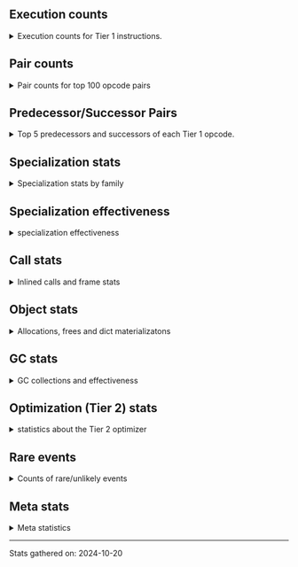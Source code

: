 ## Execution counts

<details>
<summary> Execution counts for Tier 1 instructions. </summary>


The "miss ratio" column shows the percentage of times the instruction
executed that it deoptimized. When this happens, the base unspecialized
instruction is not counted.

<table>
<thead>
<tr>
<th align="left">Name</th>
<th align="right">Base Count</th>
<th align="right">Head Count</th>
<th align="right">Change</th>
</tr>
</thead>
<tbody>
<tr>
<td align="left">FOR_ITER_GEN</td>
<td align="right">11,460,720</td>
<td align="right">21,920</td>
<td align="right">-99.8%</td>
</tr>
<tr>
<td align="left">JUMP_BACKWARD</td>
<td align="right">29,037,359</td>
<td align="right">101,926</td>
<td align="right">-99.6%</td>
</tr>
<tr>
<td align="left">STORE_FAST_LOAD_FAST</td>
<td align="right">11,639,900</td>
<td align="right">68,220</td>
<td align="right">-99.4%</td>
</tr>
<tr>
<td align="left">CALL_TUPLE_1</td>
<td align="right">1,051,100</td>
<td align="right">11,700</td>
<td align="right">-98.9%</td>
</tr>
<tr>
<td align="left">FOR_ITER</td>
<td align="right">2,320,780</td>
<td align="right">59,080</td>
<td align="right">-97.5%</td>
</tr>
<tr>
<td align="left">FOR_ITER_LIST</td>
<td align="right">12,287,687</td>
<td align="right">325,801</td>
<td align="right">-97.3%</td>
</tr>
<tr>
<td align="left">UNPACK_SEQUENCE_TUPLE</td>
<td align="right">2,111,340</td>
<td align="right">95,157</td>
<td align="right">-95.5%</td>
</tr>
<tr>
<td align="left">BINARY_SUBSCR</td>
<td align="right">1,111,290</td>
<td align="right">93,167</td>
<td align="right">-91.6%</td>
</tr>
<tr>
<td align="left">DICT_MERGE</td>
<td align="right">1,140,780</td>
<td align="right">127,240</td>
<td align="right">-88.8%</td>
</tr>
<tr>
<td align="left">BINARY_OP_MULTIPLY_FLOAT</td>
<td align="right">171,960</td>
<td align="right">22,020</td>
<td align="right">-87.2%</td>
</tr>
<tr>
<td align="left">BINARY_SUBSCR_STR_INT</td>
<td align="right">171,960</td>
<td align="right">22,020</td>
<td align="right">-87.2%</td>
</tr>
<tr>
<td align="left">TO_BOOL</td>
<td align="right">1,324,557</td>
<td align="right">176,144</td>
<td align="right">-86.7%</td>
</tr>
<tr>
<td align="left">CONTAINS_OP_DICT</td>
<td align="right">1,260,755</td>
<td align="right">168,037</td>
<td align="right">-86.7%</td>
</tr>
<tr>
<td align="left">BUILD_MAP</td>
<td align="right">2,423,316</td>
<td align="right">349,477</td>
<td align="right">-85.6%</td>
</tr>
<tr>
<td align="left">CALL_METHOD_DESCRIPTOR_FAST</td>
<td align="right">1,390,841</td>
<td align="right">213,394</td>
<td align="right">-84.7%</td>
</tr>
<tr>
<td align="left">STORE_SUBSCR_DICT</td>
<td align="right">1,410,965</td>
<td align="right">337,687</td>
<td align="right">-76.1%</td>
</tr>
<tr>
<td align="left">GET_ITER</td>
<td align="right">1,621,882</td>
<td align="right">421,430</td>
<td align="right">-74.0%</td>
</tr>
<tr>
<td align="left">FOR_ITER_RANGE</td>
<td align="right">196,160</td>
<td align="right">54,925</td>
<td align="right">-72.0%</td>
</tr>
<tr>
<td align="left">COMPARE_OP_INT</td>
<td align="right">3,288,011</td>
<td align="right">952,661</td>
<td align="right">-71.0%</td>
</tr>
<tr>
<td align="left">CALL_BUILTIN_O</td>
<td align="right">215,640</td>
<td align="right">65,460</td>
<td align="right">-69.6%</td>
</tr>
<tr>
<td align="left">CALL_METHOD_DESCRIPTOR_O</td>
<td align="right">1,501,325</td>
<td align="right">455,986</td>
<td align="right">-69.6%</td>
</tr>
<tr>
<td align="left">POP_JUMP_IF_NOT_NONE</td>
<td align="right">3,387,531</td>
<td align="right">1,105,093</td>
<td align="right">-67.4%</td>
</tr>
<tr>
<td align="left">LOAD_FAST_LOAD_FAST</td>
<td align="right">11,814,096</td>
<td align="right">3,892,942</td>
<td align="right">-67.0%</td>
</tr>
<tr>
<td align="left">BINARY_SUBSCR_LIST_INT</td>
<td align="right">89,540</td>
<td align="right">32,437</td>
<td align="right">-63.8%</td>
</tr>
<tr>
<td align="left">LIST_APPEND</td>
<td align="right">290,676</td>
<td align="right">113,205</td>
<td align="right">-61.1%</td>
</tr>
<tr>
<td align="left">POP_JUMP_IF_NONE</td>
<td align="right">1,843,424</td>
<td align="right">726,228</td>
<td align="right">-60.6%</td>
</tr>
<tr>
<td align="left">BINARY_OP_ADD_FLOAT</td>
<td align="right">103,911</td>
<td align="right">41,036</td>
<td align="right">-60.5%</td>
</tr>
<tr>
<td align="left">NOP</td>
<td align="right">11,386,898</td>
<td align="right">4,697,812</td>
<td align="right">-58.7%</td>
</tr>
<tr>
<td align="left">LOAD_ATTR_INSTANCE_VALUE</td>
<td align="right">27,059,953</td>
<td align="right">11,767,203</td>
<td align="right">-56.5%</td>
</tr>
<tr>
<td align="left">BUILD_TUPLE</td>
<td align="right">5,692,725</td>
<td align="right">2,518,153</td>
<td align="right">-55.8%</td>
</tr>
<tr>
<td align="left">STORE_FAST_STORE_FAST</td>
<td align="right">7,398,540</td>
<td align="right">3,318,436</td>
<td align="right">-55.1%</td>
</tr>
<tr>
<td align="left">POP_TOP</td>
<td align="right">26,679,132</td>
<td align="right">12,231,389</td>
<td align="right">-54.2%</td>
</tr>
<tr>
<td align="left">PUSH_NULL</td>
<td align="right">10,845,538</td>
<td align="right">5,125,226</td>
<td align="right">-52.7%</td>
</tr>
<tr>
<td align="left">CALL_NON_PY_GENERAL</td>
<td align="right">9,029,735</td>
<td align="right">4,415,563</td>
<td align="right">-51.1%</td>
</tr>
<tr>
<td align="left">LOAD_ATTR_MODULE</td>
<td align="right">2,754,819</td>
<td align="right">1,385,995</td>
<td align="right">-49.7%</td>
</tr>
<tr>
<td align="left">POP_JUMP_IF_TRUE</td>
<td align="right">2,520,370</td>
<td align="right">1,274,174</td>
<td align="right">-49.4%</td>
</tr>
<tr>
<td align="left">FOR_ITER_TUPLE</td>
<td align="right">53,740</td>
<td align="right">27,340</td>
<td align="right">-49.1%</td>
</tr>
<tr>
<td align="left">POP_JUMP_IF_FALSE</td>
<td align="right">10,915,822</td>
<td align="right">5,586,667</td>
<td align="right">-48.8%</td>
</tr>
<tr>
<td align="left">SWAP</td>
<td align="right">7,066,498</td>
<td align="right">3,639,162</td>
<td align="right">-48.5%</td>
</tr>
<tr>
<td align="left">BINARY_OP_ADD_INT</td>
<td align="right">2,106,720</td>
<td align="right">1,086,452</td>
<td align="right">-48.4%</td>
</tr>
<tr>
<td align="left">UNPACK_SEQUENCE_TWO_TUPLE</td>
<td align="right">2,246,000</td>
<td align="right">1,185,676</td>
<td align="right">-47.2%</td>
</tr>
<tr>
<td align="left">LOAD_ATTR_METHOD_NO_DICT</td>
<td align="right">7,257,894</td>
<td align="right">3,854,201</td>
<td align="right">-46.9%</td>
</tr>
<tr>
<td align="left">COMPARE_OP_STR</td>
<td align="right">2,275,511</td>
<td align="right">1,209,262</td>
<td align="right">-46.9%</td>
</tr>
<tr>
<td align="left">TO_BOOL_STR</td>
<td align="right">9,180</td>
<td align="right">4,960</td>
<td align="right">-46.0%</td>
</tr>
<tr>
<td align="left">RESUME_CHECK</td>
<td align="right">37,901,478</td>
<td align="right">21,850,166</td>
<td align="right">-42.4%</td>
</tr>
<tr>
<td align="left">UNARY_INVERT</td>
<td align="right">348,475</td>
<td align="right">201,513</td>
<td align="right">-42.2%</td>
</tr>
<tr>
<td align="left">LOAD_FAST</td>
<td align="right">82,650,535</td>
<td align="right">48,019,968</td>
<td align="right">-41.9%</td>
</tr>
<tr>
<td align="left">LOAD_ATTR_METHOD_WITH_VALUES</td>
<td align="right">4,330,947</td>
<td align="right">2,567,110</td>
<td align="right">-40.7%</td>
</tr>
<tr>
<td align="left">CALL_PY_GENERAL</td>
<td align="right">3,409,311</td>
<td align="right">2,052,828</td>
<td align="right">-39.8%</td>
</tr>
<tr>
<td align="left">LOAD_SPECIAL</td>
<td align="right">5,255,126</td>
<td align="right">3,165,252</td>
<td align="right">-39.8%</td>
</tr>
<tr>
<td align="left">CALL_PY_EXACT_ARGS</td>
<td align="right">7,548,299</td>
<td align="right">4,568,148</td>
<td align="right">-39.5%</td>
</tr>
<tr>
<td align="left">TO_BOOL_INT</td>
<td align="right">1,006,020</td>
<td align="right">614,191</td>
<td align="right">-38.9%</td>
</tr>
<tr>
<td align="left">CALL_ISINSTANCE</td>
<td align="right">273,955</td>
<td align="right">171,134</td>
<td align="right">-37.5%</td>
</tr>
<tr>
<td align="left">JUMP_FORWARD</td>
<td align="right">526,055</td>
<td align="right">336,972</td>
<td align="right">-35.9%</td>
</tr>
<tr>
<td align="left">BINARY_OP</td>
<td align="right">1,538,572</td>
<td align="right">1,001,171</td>
<td align="right">-34.9%</td>
</tr>
<tr>
<td align="left">LOAD_CONST</td>
<td align="right">18,172,561</td>
<td align="right">12,039,094</td>
<td align="right">-33.8%</td>
</tr>
<tr>
<td align="left">LOAD_SUPER_ATTR_METHOD</td>
<td align="right">399,011</td>
<td align="right">265,091</td>
<td align="right">-33.6%</td>
</tr>
<tr>
<td align="left">LOAD_ATTR</td>
<td align="right">4,294,154</td>
<td align="right">2,861,578</td>
<td align="right">-33.4%</td>
</tr>
<tr>
<td align="left">LOAD_ATTR_PROPERTY</td>
<td align="right">266,958</td>
<td align="right">178,240</td>
<td align="right">-33.2%</td>
</tr>
<tr>
<td align="left">LOAD_GLOBAL_MODULE</td>
<td align="right">10,089,765</td>
<td align="right">6,787,576</td>
<td align="right">-32.7%</td>
</tr>
<tr>
<td align="left">BUILD_LIST</td>
<td align="right">445,352</td>
<td align="right">306,033</td>
<td align="right">-31.3%</td>
</tr>
<tr>
<td align="left">STORE_ATTR_INSTANCE_VALUE</td>
<td align="right">4,023,160</td>
<td align="right">2,792,048</td>
<td align="right">-30.6%</td>
</tr>
<tr>
<td align="left">BINARY_OP_ADD_UNICODE</td>
<td align="right">5,100</td>
<td align="right">3,600</td>
<td align="right">-29.4%</td>
</tr>
<tr>
<td align="left">BINARY_OP_SUBTRACT_FLOAT</td>
<td align="right">82,446</td>
<td align="right">58,568</td>
<td align="right">-29.0%</td>
</tr>
<tr>
<td align="left">LOAD_GLOBAL_BUILTIN</td>
<td align="right">5,592,346</td>
<td align="right">3,988,494</td>
<td align="right">-28.7%</td>
</tr>
<tr>
<td align="left">COPY_FREE_VARS</td>
<td align="right">470,591</td>
<td align="right">336,551</td>
<td align="right">-28.5%</td>
</tr>
<tr>
<td align="left">CALL_LIST_APPEND</td>
<td align="right">88,250</td>
<td align="right">66,192</td>
<td align="right">-25.0%</td>
</tr>
<tr>
<td align="left">UNARY_NOT</td>
<td align="right">95,674</td>
<td align="right">71,821</td>
<td align="right">-24.9%</td>
</tr>
<tr>
<td align="left">JUMP_BACKWARD_NO_INTERRUPT</td>
<td align="right">17,664</td>
<td align="right">13,280</td>
<td align="right">-24.8%</td>
</tr>
<tr>
<td align="left">STORE_FAST</td>
<td align="right">31,755,071</td>
<td align="right">24,063,220</td>
<td align="right">-24.2%</td>
</tr>
<tr>
<td align="left">LOAD_DEREF</td>
<td align="right">565,271</td>
<td align="right">431,231</td>
<td align="right">-23.7%</td>
</tr>
<tr>
<td align="left">LIST_EXTEND</td>
<td align="right">69,260</td>
<td align="right">53,424</td>
<td align="right">-22.9%</td>
</tr>
<tr>
<td align="left">LOAD_ATTR_NONDESCRIPTOR_WITH_VALUES</td>
<td align="right">509,435</td>
<td align="right">394,091</td>
<td align="right">-22.6%</td>
</tr>
<tr>
<td align="left">CALL_METHOD_DESCRIPTOR_FAST_WITH_KEYWORDS</td>
<td align="right">125,400</td>
<td align="right">97,841</td>
<td align="right">-22.0%</td>
</tr>
<tr>
<td align="left">TO_BOOL_LIST</td>
<td align="right">217,393</td>
<td align="right">170,147</td>
<td align="right">-21.7%</td>
</tr>
<tr>
<td align="left">TO_BOOL_NONE</td>
<td align="right">471,706</td>
<td align="right">371,636</td>
<td align="right">-21.2%</td>
</tr>
<tr>
<td align="left">COPY</td>
<td align="right">11,722,779</td>
<td align="right">9,454,756</td>
<td align="right">-19.3%</td>
</tr>
<tr>
<td align="left">CALL_BOUND_METHOD_EXACT_ARGS</td>
<td align="right">88,241</td>
<td align="right">72,582</td>
<td align="right">-17.7%</td>
</tr>
<tr>
<td align="left">IMPORT_FROM</td>
<td align="right">147,317</td>
<td align="right">121,290</td>
<td align="right">-17.7%</td>
</tr>
<tr>
<td align="left">IMPORT_NAME</td>
<td align="right">148,717</td>
<td align="right">122,690</td>
<td align="right">-17.5%</td>
</tr>
<tr>
<td align="left">CALL_KW_PY</td>
<td align="right">110,950</td>
<td align="right">92,952</td>
<td align="right">-16.2%</td>
</tr>
<tr>
<td align="left">COMPARE_OP</td>
<td align="right">179,254</td>
<td align="right">155,572</td>
<td align="right">-13.2%</td>
</tr>
<tr>
<td align="left">LOAD_FAST_AND_CLEAR</td>
<td align="right">188,150</td>
<td align="right">164,630</td>
<td align="right">-12.5%</td>
</tr>
<tr>
<td align="left">RETURN_CONST</td>
<td align="right">5,020,128</td>
<td align="right">4,402,493</td>
<td align="right">-12.3%</td>
</tr>
<tr>
<td align="left">CHECK_EXC_MATCH</td>
<td align="right">38,744</td>
<td align="right">34,360</td>
<td align="right">-11.3%</td>
</tr>
<tr>
<td align="left">CALL_LEN</td>
<td align="right">419,520</td>
<td align="right">372,163</td>
<td align="right">-11.3%</td>
</tr>
<tr>
<td align="left">TO_BOOL_BOOL</td>
<td align="right">3,425,612</td>
<td align="right">3,039,244</td>
<td align="right">-11.3%</td>
</tr>
<tr>
<td align="left">CALL_BUILTIN_FAST</td>
<td align="right">894,809</td>
<td align="right">807,629</td>
<td align="right">-9.7%</td>
</tr>
<tr>
<td align="left">POP_EXCEPT</td>
<td align="right">49,144</td>
<td align="right">44,760</td>
<td align="right">-8.9%</td>
</tr>
<tr>
<td align="left">PUSH_EXC_INFO</td>
<td align="right">49,144</td>
<td align="right">44,760</td>
<td align="right">-8.9%</td>
</tr>
<tr>
<td align="left">CALL_BUILTIN_CLASS</td>
<td align="right">1,343,601</td>
<td align="right">1,235,826</td>
<td align="right">-8.0%</td>
</tr>
<tr>
<td align="left">COMPARE_OP_FLOAT</td>
<td align="right">500</td>
<td align="right">460</td>
<td align="right">-8.0%</td>
</tr>
<tr>
<td align="left">RETURN_VALUE</td>
<td align="right">20,535,718</td>
<td align="right">18,932,234</td>
<td align="right">-7.8%</td>
</tr>
<tr>
<td align="left">BINARY_OP_SUBTRACT_INT</td>
<td align="right">252,724</td>
<td align="right">233,634</td>
<td align="right">-7.6%</td>
</tr>
<tr>
<td align="left">CALL_METHOD_DESCRIPTOR_NOARGS</td>
<td align="right">1,613,962</td>
<td align="right">1,500,223</td>
<td align="right">-7.0%</td>
</tr>
<tr>
<td align="left">CALL_BOUND_METHOD_GENERAL</td>
<td align="right">122,980</td>
<td align="right">115,561</td>
<td align="right">-6.0%</td>
</tr>
<tr>
<td align="left">LOAD_ATTR_METHOD_LAZY_DICT</td>
<td align="right">235,160</td>
<td align="right">221,448</td>
<td align="right">-5.8%</td>
</tr>
<tr>
<td align="left">LOAD_FAST_CHECK</td>
<td align="right">1,155,476</td>
<td align="right">1,131,857</td>
<td align="right">-2.0%</td>
</tr>
<tr>
<td align="left">CONTAINS_OP_SET</td>
<td align="right">2,420</td>
<td align="right">2,380</td>
<td align="right">-1.7%</td>
</tr>
<tr>
<td align="left">CALL_BUILTIN_FAST_WITH_KEYWORDS</td>
<td align="right">2,237,080</td>
<td align="right">2,203,911</td>
<td align="right">-1.5%</td>
</tr>
<tr>
<td align="left">TO_BOOL_ALWAYS_TRUE</td>
<td align="right">232</td>
<td align="right">235</td>
<td align="right">1.3%</td>
</tr>
<tr>
<td align="left">INTERPRETER_EXIT</td>
<td align="right">13,715,144</td>
<td align="right">13,581,431</td>
<td align="right">-1.0%</td>
</tr>
<tr>
<td align="left">RETURN_GENERATOR</td>
<td align="right">32,460</td>
<td align="right">32,340</td>
<td align="right">-0.4%</td>
</tr>
<tr>
<td align="left">LOAD_ATTR_CLASS</td>
<td align="right">141,400</td>
<td align="right">141,897</td>
<td align="right">0.4%</td>
</tr>
<tr>
<td align="left">SET_FUNCTION_ATTRIBUTE</td>
<td align="right">74,860</td>
<td align="right">74,740</td>
<td align="right">-0.2%</td>
</tr>
<tr>
<td align="left">MAKE_FUNCTION</td>
<td align="right">113,400</td>
<td align="right">113,280</td>
<td align="right">-0.1%</td>
</tr>
<tr>
<td align="left">LOAD_ATTR_SLOT</td>
<td align="right">76,500</td>
<td align="right">76,460</td>
<td align="right">-0.1%</td>
</tr>
<tr>
<td align="left">STORE_DEREF</td>
<td align="right">259,480</td>
<td align="right">259,360</td>
<td align="right">-0.0%</td>
</tr>
<tr>
<td align="left">CALL</td>
<td align="right">35,137</td>
<td align="right">35,122</td>
<td align="right">-0.0%</td>
</tr>
<tr>
<td align="left">BINARY_SUBSCR_DICT</td>
<td align="right">211,460</td>
<td align="right">211,380</td>
<td align="right">-0.0%</td>
</tr>
<tr>
<td align="left">BINARY_SUBSCR_TUPLE_INT</td>
<td align="right">110,920</td>
<td align="right">110,880</td>
<td align="right">-0.0%</td>
</tr>
<tr>
<td align="left">LOAD_GLOBAL</td>
<td align="right">25,560</td>
<td align="right">25,556</td>
<td align="right">-0.0%</td>
</tr>
<tr>
<td align="left">CALL_FUNCTION_EX</td>
<td align="right">4,479,630</td>
<td align="right">4,480,129</td>
<td align="right">0.0%</td>
</tr>
<tr>
<td align="left">DELETE_ATTR</td>
<td align="right">155,991</td>
<td align="right">156,000</td>
<td align="right">0.0%</td>
</tr>
<tr>
<td align="left">DELETE_SUBSCR</td>
<td align="right">166,894</td>
<td align="right">166,900</td>
<td align="right">0.0%</td>
</tr>
<tr>
<td align="left">IS_OP</td>
<td align="right">85,432</td>
<td align="right">85,435</td>
<td align="right">0.0%</td>
</tr>
<tr>
<td align="left">YIELD_VALUE</td>
<td align="right">12,481,380</td>
<td align="right">12,481,380</td>
<td align="right">0.0%</td>
</tr>
<tr>
<td align="left">MAKE_CELL</td>
<td align="right">260,060</td>
<td align="right">260,060</td>
<td align="right">0.0%</td>
</tr>
<tr>
<td align="left">CALL_KW_NON_PY</td>
<td align="right">190,120</td>
<td align="right">190,120</td>
<td align="right">0.0%</td>
</tr>
<tr>
<td align="left">STORE_ATTR</td>
<td align="right">160,180</td>
<td align="right">160,180</td>
<td align="right">0.0%</td>
</tr>
<tr>
<td align="left">CALL_ALLOC_AND_ENTER_INIT</td>
<td align="right">138,180</td>
<td align="right">138,180</td>
<td align="right">0.0%</td>
</tr>
<tr>
<td align="left">EXIT_INIT_CHECK</td>
<td align="right">138,140</td>
<td align="right">138,140</td>
<td align="right">0.0%</td>
</tr>
<tr>
<td align="left">FORMAT_SIMPLE</td>
<td align="right">95,080</td>
<td align="right">95,080</td>
<td align="right">0.0%</td>
</tr>
<tr>
<td align="left">BUILD_STRING</td>
<td align="right">73,320</td>
<td align="right">73,320</td>
<td align="right">0.0%</td>
</tr>
<tr>
<td align="left">STORE_ATTR_SLOT</td>
<td align="right">71,300</td>
<td align="right">71,300</td>
<td align="right">0.0%</td>
</tr>
<tr>
<td align="left">LOAD_SUPER_ATTR_ATTR</td>
<td align="right">58,880</td>
<td align="right">58,880</td>
<td align="right">0.0%</td>
</tr>
<tr>
<td align="left">STORE_SUBSCR</td>
<td align="right">53,660</td>
<td align="right">53,660</td>
<td align="right">0.0%</td>
</tr>
<tr>
<td align="left">BINARY_OP_INPLACE_ADD_UNICODE</td>
<td align="right">51,700</td>
<td align="right">51,700</td>
<td align="right">0.0%</td>
</tr>
<tr>
<td align="left">CONVERT_VALUE</td>
<td align="right">42,880</td>
<td align="right">42,880</td>
<td align="right">0.0%</td>
</tr>
<tr>
<td align="left">BINARY_SLICE</td>
<td align="right">32,880</td>
<td align="right">32,880</td>
<td align="right">0.0%</td>
</tr>
<tr>
<td align="left">RERAISE</td>
<td align="right">31,260</td>
<td align="right">31,260</td>
<td align="right">0.0%</td>
</tr>
<tr>
<td align="left">CALL_STR_1</td>
<td align="right">21,780</td>
<td align="right">21,780</td>
<td align="right">0.0%</td>
</tr>
<tr>
<td align="left">END_FOR</td>
<td align="right">20,800</td>
<td align="right">20,800</td>
<td align="right">0.0%</td>
</tr>
<tr>
<td align="left">STORE_NAME</td>
<td align="right">18,640</td>
<td align="right">18,640</td>
<td align="right">0.0%</td>
</tr>
<tr>
<td align="left">RAISE_VARARGS</td>
<td align="right">10,520</td>
<td align="right">10,520</td>
<td align="right">0.0%</td>
</tr>
<tr>
<td align="left">WITH_EXCEPT_START</td>
<td align="right">10,400</td>
<td align="right">10,400</td>
<td align="right">0.0%</td>
</tr>
<tr>
<td align="left">RESUME</td>
<td align="right">8,320</td>
<td align="right">8,320</td>
<td align="right">0.0%</td>
</tr>
<tr>
<td align="left">LOAD_NAME</td>
<td align="right">4,860</td>
<td align="right">4,860</td>
<td align="right">0.0%</td>
</tr>
<tr>
<td align="left">CALL_KW</td>
<td align="right">1,540</td>
<td align="right">1,540</td>
<td align="right">0.0%</td>
</tr>
<tr>
<td align="left">UNPACK_SEQUENCE</td>
<td align="right">1,220</td>
<td align="right">1,220</td>
<td align="right">0.0%</td>
</tr>
<tr>
<td align="left">CALL_TYPE_1</td>
<td align="right">1,040</td>
<td align="right">1,040</td>
<td align="right">0.0%</td>
</tr>
<tr>
<td align="left">LOAD_BUILD_CLASS</td>
<td align="right">980</td>
<td align="right">980</td>
<td align="right">0.0%</td>
</tr>
<tr>
<td align="left">LOAD_LOCALS</td>
<td align="right">900</td>
<td align="right">900</td>
<td align="right">0.0%</td>
</tr>
<tr>
<td align="left">LOAD_SUPER_ATTR</td>
<td align="right">560</td>
<td align="right">560</td>
<td align="right">0.0%</td>
</tr>
<tr>
<td align="left">CALL_INTRINSIC_1</td>
<td align="right">400</td>
<td align="right">400</td>
<td align="right">0.0%</td>
</tr>
<tr>
<td align="left">EXTENDED_ARG</td>
<td align="right">340</td>
<td align="right">340</td>
<td align="right">0.0%</td>
</tr>
<tr>
<td align="left">CONTAINS_OP</td>
<td align="right">320</td>
<td align="right">320</td>
<td align="right">0.0%</td>
</tr>
<tr>
<td align="left">LOAD_ATTR_CLASS_WITH_METACLASS_CHECK</td>
<td align="right">240</td>
<td align="right">240</td>
<td align="right">0.0%</td>
</tr>
<tr>
<td align="left">STORE_GLOBAL</td>
<td align="right">80</td>
<td align="right">80</td>
<td align="right">0.0%</td>
</tr>
<tr>
<td align="left">BINARY_SUBSCR_GETITEM</td>
<td align="right">60</td>
<td align="right">60</td>
<td align="right">0.0%</td>
</tr>
<tr>
<td align="left">BUILD_SET</td>
<td align="right">20</td>
<td align="right">20</td>
<td align="right">0.0%</td>
</tr>
<tr>
<td align="left">MAP_ADD</td>
<td align="right">20</td>
<td align="right">20</td>
<td align="right">0.0%</td>
</tr>
<tr>
<td align="left">ENTER_EXECUTOR</td>
<td align="right"></td>
<td align="right">15,157,334</td>
<td align="right"></td>
</tr>
</tbody>
</table>


</details>

## Pair counts

<details>
<summary> Pair counts for top 100 opcode pairs </summary>


Pairs of specialized operations that deoptimize and are then followed by
the corresponding unspecialized instruction are not counted as pairs.

Not included in comparative output.


</details>

## Predecessor/Successor Pairs

<details>
<summary> Top 5 predecessors and successors of each Tier 1 opcode. </summary>


This does not include the unspecialized instructions that occur after a
specialized instruction deoptimizes.

Not included in comparative output.


</details>

## Specialization stats

<details>
<summary> Specialization stats by family </summary>

### BINARY_OP

<details>
<summary> specialization stats for BINARY_OP family </summary>

<table>
<thead>
<tr>
<th align="left">Kind</th>
<th align="right">Base Count</th>
<th align="right">Base Ratio</th>
<th align="right">Head Count</th>
<th align="right">Head Ratio</th>
<th align="right">Change</th>
</tr>
</thead>
<tbody>
<tr>
<td align="left">
miss
<details>
<summary>ⓘ</summary>

Specialized instructions that deopt.
</details>
</td>
<td align="right">41,989</td>
<td align="right">1.0%</td>
<td align="right">53</td>
<td align="right">0.0%</td>
<td align="right">-99.9%</td>
</tr>
<tr>
<td align="left">
hit
<details>
<summary>ⓘ</summary>

Specialized instructions that complete.
</details>
</td>
<td align="right">2,732,572</td>
<td align="right">63.4%</td>
<td align="right">1,496,957</td>
<td align="right">59.9%</td>
<td align="right">-45.2%</td>
</tr>
<tr>
<td align="left">
deferred
<details>
<summary>ⓘ</summary>

Lists the number of "deferred" (i.e. not specialized) instructions executed.
</details>
</td>
<td align="right">1,530,372</td>
<td align="right">35.5%</td>
<td align="right">995,619</td>
<td align="right">39.9%</td>
<td align="right">-34.9%</td>
</tr>
</tbody>
</table>

<table>
<thead>
<tr>
<th align="left">Success</th>
<th align="right">Base Count</th>
<th align="right">Base Ratio</th>
<th align="right">Head Count</th>
<th align="right">Head Ratio</th>
<th align="right">Change</th>
</tr>
</thead>
<tbody>
<tr>
<td align="left">Success</td>
<td align="right">1,461</td>
<td align="right">16.3%</td>
<td align="right">661</td>
<td align="right">11.9%</td>
<td align="right">-54.8%</td>
</tr>
<tr>
<td align="left">Failure</td>
<td align="right">7,524</td>
<td align="right">83.7%</td>
<td align="right">4,892</td>
<td align="right">88.1%</td>
<td align="right">-35.0%</td>
</tr>
</tbody>
</table>

<table>
<thead>
<tr>
<th align="left">Failure kind</th>
<th align="right">Base Count</th>
<th align="right">Base Ratio</th>
<th align="right">Head Count</th>
<th align="right">Head Ratio</th>
<th align="right">Change</th>
</tr>
</thead>
<tbody>
<tr>
<td align="left">add different types</td>
<td align="right">2,866</td>
<td align="right">38.1%</td>
<td align="right">682</td>
<td align="right">13.9%</td>
<td align="right">-76.2%</td>
</tr>
<tr>
<td align="left">and int</td>
<td align="right">2,434</td>
<td align="right">32.3%</td>
<td align="right">2,176</td>
<td align="right">44.5%</td>
<td align="right">-10.6%</td>
</tr>
<tr>
<td align="left">remainder</td>
<td align="right">796</td>
<td align="right">10.6%</td>
<td align="right">716</td>
<td align="right">14.6%</td>
<td align="right">-10.1%</td>
</tr>
<tr>
<td align="left">or</td>
<td align="right">1,228</td>
<td align="right">16.3%</td>
<td align="right">1,118</td>
<td align="right">22.9%</td>
<td align="right">-9.0%</td>
</tr>
<tr>
<td align="left">add other</td>
<td align="right">200</td>
<td align="right">2.7%</td>
<td align="right">200</td>
<td align="right">4.1%</td>
<td align="right">0.0%</td>
</tr>
</tbody>
</table>


</details>

### BINARY_SLICE

<details>
<summary> specialization stats for BINARY_SLICE family </summary>

<table>
<thead>
<tr>
<th align="left">Kind</th>
<th align="right">Base Count</th>
<th align="right">Base Ratio</th>
<th align="right">Head Count</th>
<th align="right">Head Ratio</th>
<th align="right">Change</th>
</tr>
</thead>
<tbody>
<tr>
<td align="left">
deferred
<details>
<summary>ⓘ</summary>

Lists the number of "deferred" (i.e. not specialized) instructions executed.
</details>
</td>
<td align="right">32,880</td>
<td align="right">100.0%</td>
<td align="right">32,880</td>
<td align="right">100.0%</td>
<td align="right">0.0%</td>
</tr>
</tbody>
</table>


</details>

### BINARY_SUBSCR

<details>
<summary> specialization stats for BINARY_SUBSCR family </summary>

<table>
<thead>
<tr>
<th align="left">Kind</th>
<th align="right">Base Count</th>
<th align="right">Base Ratio</th>
<th align="right">Head Count</th>
<th align="right">Head Ratio</th>
<th align="right">Change</th>
</tr>
</thead>
<tbody>
<tr>
<td align="left">
deferred
<details>
<summary>ⓘ</summary>

Lists the number of "deferred" (i.e. not specialized) instructions executed.
</details>
</td>
<td align="right">1,110,084</td>
<td align="right">65.5%</td>
<td align="right">92,240</td>
<td align="right">19.6%</td>
<td align="right">-91.7%</td>
</tr>
<tr>
<td align="left">
hit
<details>
<summary>ⓘ</summary>

Specialized instructions that complete.
</details>
</td>
<td align="right">583,940</td>
<td align="right">34.4%</td>
<td align="right">376,777</td>
<td align="right">80.2%</td>
<td align="right">-35.5%</td>
</tr>
</tbody>
</table>

<table>
<thead>
<tr>
<th align="left">Success</th>
<th align="right">Base Count</th>
<th align="right">Base Ratio</th>
<th align="right">Head Count</th>
<th align="right">Head Ratio</th>
<th align="right">Change</th>
</tr>
</thead>
<tbody>
<tr>
<td align="left">Failure</td>
<td align="right">906</td>
<td align="right">75.1%</td>
<td align="right">627</td>
<td align="right">67.6%</td>
<td align="right">-30.8%</td>
</tr>
<tr>
<td align="left">Success</td>
<td align="right">300</td>
<td align="right">24.9%</td>
<td align="right">300</td>
<td align="right">32.4%</td>
<td align="right">0.0%</td>
</tr>
</tbody>
</table>

<table>
<thead>
<tr>
<th align="left">Failure kind</th>
<th align="right">Base Count</th>
<th align="right">Base Ratio</th>
<th align="right">Head Count</th>
<th align="right">Head Ratio</th>
<th align="right">Change</th>
</tr>
</thead>
<tbody>
<tr>
<td align="left">buffer int</td>
<td align="right">886</td>
<td align="right">97.8%</td>
<td align="right">607</td>
<td align="right">96.8%</td>
<td align="right">-31.5%</td>
</tr>
<tr>
<td align="left">list slice</td>
<td align="right">20</td>
<td align="right">2.2%</td>
<td align="right">20</td>
<td align="right">3.2%</td>
<td align="right">0.0%</td>
</tr>
</tbody>
</table>


</details>

### CALL

<details>
<summary> specialization stats for CALL family </summary>

<table>
<thead>
<tr>
<th align="left">Kind</th>
<th align="right">Base Count</th>
<th align="right">Base Ratio</th>
<th align="right">Head Count</th>
<th align="right">Head Ratio</th>
<th align="right">Change</th>
</tr>
</thead>
<tbody>
<tr>
<td align="left">
hit
<details>
<summary>ⓘ</summary>

Specialized instructions that complete.
</details>
</td>
<td align="right">19,035,684</td>
<td align="right">99.8%</td>
<td align="right">12,070,731</td>
<td align="right">99.7%</td>
<td align="right">-36.6%</td>
</tr>
<tr>
<td align="left">
miss
<details>
<summary>ⓘ</summary>

Specialized instructions that deopt.
</details>
</td>
<td align="right">5,580</td>
<td align="right">0.0%</td>
<td align="right">4,840</td>
<td align="right">0.0%</td>
<td align="right">-13.3%</td>
</tr>
<tr>
<td align="left">
deferred
<details>
<summary>ⓘ</summary>

Lists the number of "deferred" (i.e. not specialized) instructions executed.
</details>
</td>
<td align="right">19,272</td>
<td align="right">0.1%</td>
<td align="right">19,257</td>
<td align="right">0.2%</td>
<td align="right">-0.1%</td>
</tr>
</tbody>
</table>

<table>
<thead>
<tr>
<th align="left">Success</th>
<th align="right">Base Count</th>
<th align="right">Base Ratio</th>
<th align="right">Head Count</th>
<th align="right">Head Ratio</th>
<th align="right">Change</th>
</tr>
</thead>
<tbody>
<tr>
<td align="left">Success</td>
<td align="right">16,745</td>
<td align="right">100.0%</td>
<td align="right">16,745</td>
<td align="right">100.0%</td>
<td align="right">0.0%</td>
</tr>
<tr>
<td align="left">Failure</td>
<td align="right">0</td>
<td align="right">0.0%</td>
<td align="right">0</td>
<td align="right">0.0%</td>
<td align="right"></td>
</tr>
</tbody>
</table>


</details>

### CALL_KW

<details>
<summary> specialization stats for CALL_KW family </summary>

<table>
<thead>
<tr>
<th align="left">Kind</th>
<th align="right">Base Count</th>
<th align="right">Base Ratio</th>
<th align="right">Head Count</th>
<th align="right">Head Ratio</th>
<th align="right">Change</th>
</tr>
</thead>
<tbody>
<tr>
<td align="left">
deferred
<details>
<summary>ⓘ</summary>

Lists the number of "deferred" (i.e. not specialized) instructions executed.
</details>
</td>
<td align="right">820</td>
<td align="right">53.2%</td>
<td align="right">820</td>
<td align="right">53.2%</td>
<td align="right">0.0%</td>
</tr>
</tbody>
</table>


</details>

### COMPARE_OP

<details>
<summary> specialization stats for COMPARE_OP family </summary>

<table>
<thead>
<tr>
<th align="left">Kind</th>
<th align="right">Base Count</th>
<th align="right">Base Ratio</th>
<th align="right">Head Count</th>
<th align="right">Head Ratio</th>
<th align="right">Change</th>
</tr>
</thead>
<tbody>
<tr>
<td align="left">
miss
<details>
<summary>ⓘ</summary>

Specialized instructions that deopt.
</details>
</td>
<td align="right">34,732</td>
<td align="right">0.6%</td>
<td align="right">11,520</td>
<td align="right">0.5%</td>
<td align="right">-66.8%</td>
</tr>
<tr>
<td align="left">
hit
<details>
<summary>ⓘ</summary>

Specialized instructions that complete.
</details>
</td>
<td align="right">5,529,290</td>
<td align="right">96.3%</td>
<td align="right">2,150,863</td>
<td align="right">92.8%</td>
<td align="right">-61.1%</td>
</tr>
<tr>
<td align="left">
deferred
<details>
<summary>ⓘ</summary>

Lists the number of "deferred" (i.e. not specialized) instructions executed.
</details>
</td>
<td align="right">175,861</td>
<td align="right">3.1%</td>
<td align="right">152,556</td>
<td align="right">6.6%</td>
<td align="right">-13.3%</td>
</tr>
</tbody>
</table>

<table>
<thead>
<tr>
<th align="left">Success</th>
<th align="right">Base Count</th>
<th align="right">Base Ratio</th>
<th align="right">Head Count</th>
<th align="right">Head Ratio</th>
<th align="right">Change</th>
</tr>
</thead>
<tbody>
<tr>
<td align="left">Failure</td>
<td align="right">1,632</td>
<td align="right">40.6%</td>
<td align="right">1,274</td>
<td align="right">39.6%</td>
<td align="right">-21.9%</td>
</tr>
<tr>
<td align="left">Success</td>
<td align="right">2,390</td>
<td align="right">59.4%</td>
<td align="right">1,942</td>
<td align="right">60.4%</td>
<td align="right">-18.7%</td>
</tr>
</tbody>
</table>

<table>
<thead>
<tr>
<th align="left">Failure kind</th>
<th align="right">Base Count</th>
<th align="right">Base Ratio</th>
<th align="right">Head Count</th>
<th align="right">Head Ratio</th>
<th align="right">Change</th>
</tr>
</thead>
<tbody>
<tr>
<td align="left">float long</td>
<td align="right">1,016</td>
<td align="right">62.3%</td>
<td align="right">658</td>
<td align="right">51.6%</td>
<td align="right">-35.2%</td>
</tr>
<tr>
<td align="left">big int</td>
<td align="right">340</td>
<td align="right">20.8%</td>
<td align="right">340</td>
<td align="right">26.7%</td>
<td align="right">0.0%</td>
</tr>
<tr>
<td align="left">different types</td>
<td align="right">276</td>
<td align="right">16.9%</td>
<td align="right">276</td>
<td align="right">21.7%</td>
<td align="right">0.0%</td>
</tr>
</tbody>
</table>


</details>

### CONTAINS_OP

<details>
<summary> specialization stats for CONTAINS_OP family </summary>

<table>
<thead>
<tr>
<th align="left">Kind</th>
<th align="right">Base Count</th>
<th align="right">Base Ratio</th>
<th align="right">Head Count</th>
<th align="right">Head Ratio</th>
<th align="right">Change</th>
</tr>
</thead>
<tbody>
<tr>
<td align="left">
hit
<details>
<summary>ⓘ</summary>

Specialized instructions that complete.
</details>
</td>
<td align="right">1,263,175</td>
<td align="right">100.0%</td>
<td align="right">170,417</td>
<td align="right">99.8%</td>
<td align="right">-86.5%</td>
</tr>
<tr>
<td align="left">
deferred
<details>
<summary>ⓘ</summary>

Lists the number of "deferred" (i.e. not specialized) instructions executed.
</details>
</td>
<td align="right">180</td>
<td align="right">0.0%</td>
<td align="right">180</td>
<td align="right">0.1%</td>
<td align="right">0.0%</td>
</tr>
</tbody>
</table>

<table>
<thead>
<tr>
<th align="left">Success</th>
<th align="right">Base Count</th>
<th align="right">Base Ratio</th>
<th align="right">Head Count</th>
<th align="right">Head Ratio</th>
<th align="right">Change</th>
</tr>
</thead>
<tbody>
<tr>
<td align="left">Success</td>
<td align="right">140</td>
<td align="right">100.0%</td>
<td align="right">140</td>
<td align="right">100.0%</td>
<td align="right">0.0%</td>
</tr>
<tr>
<td align="left">Failure</td>
<td align="right">0</td>
<td align="right">0.0%</td>
<td align="right">0</td>
<td align="right">0.0%</td>
<td align="right"></td>
</tr>
</tbody>
</table>


</details>

### FOR_ITER

<details>
<summary> specialization stats for FOR_ITER family </summary>

<table>
<thead>
<tr>
<th align="left">Kind</th>
<th align="right">Base Count</th>
<th align="right">Base Ratio</th>
<th align="right">Head Count</th>
<th align="right">Head Ratio</th>
<th align="right">Change</th>
</tr>
</thead>
<tbody>
<tr>
<td align="left">
hit
<details>
<summary>ⓘ</summary>

Specialized instructions that complete.
</details>
</td>
<td align="right">23,998,307</td>
<td align="right">91.2%</td>
<td align="right">429,986</td>
<td align="right">87.9%</td>
<td align="right">-98.2%</td>
</tr>
<tr>
<td align="left">
deferred
<details>
<summary>ⓘ</summary>

Lists the number of "deferred" (i.e. not specialized) instructions executed.
</details>
</td>
<td align="right">2,318,060</td>
<td align="right">8.8%</td>
<td align="right">57,240</td>
<td align="right">11.7%</td>
<td align="right">-97.5%</td>
</tr>
</tbody>
</table>

<table>
<thead>
<tr>
<th align="left">Success</th>
<th align="right">Base Count</th>
<th align="right">Base Ratio</th>
<th align="right">Head Count</th>
<th align="right">Head Ratio</th>
<th align="right">Change</th>
</tr>
</thead>
<tbody>
<tr>
<td align="left">Failure</td>
<td align="right">2,000</td>
<td align="right">73.5%</td>
<td align="right">1,120</td>
<td align="right">60.9%</td>
<td align="right">-44.0%</td>
</tr>
<tr>
<td align="left">Success</td>
<td align="right">720</td>
<td align="right">26.5%</td>
<td align="right">720</td>
<td align="right">39.1%</td>
<td align="right">0.0%</td>
</tr>
</tbody>
</table>

<table>
<thead>
<tr>
<th align="left">Failure kind</th>
<th align="right">Base Count</th>
<th align="right">Base Ratio</th>
<th align="right">Head Count</th>
<th align="right">Head Ratio</th>
<th align="right">Change</th>
</tr>
</thead>
<tbody>
<tr>
<td align="left">other</td>
<td align="right">600</td>
<td align="right">30.0%</td>
<td align="right">220</td>
<td align="right">19.6%</td>
<td align="right">-63.3%</td>
</tr>
<tr>
<td align="left">enumerate</td>
<td align="right">600</td>
<td align="right">30.0%</td>
<td align="right">220</td>
<td align="right">19.6%</td>
<td align="right">-63.3%</td>
</tr>
<tr>
<td align="left">itertools</td>
<td align="right">380</td>
<td align="right">19.0%</td>
<td align="right">280</td>
<td align="right">25.0%</td>
<td align="right">-26.3%</td>
</tr>
<tr>
<td align="left">callable</td>
<td align="right">240</td>
<td align="right">12.0%</td>
<td align="right">220</td>
<td align="right">19.6%</td>
<td align="right">-8.3%</td>
</tr>
<tr>
<td align="left">dict items</td>
<td align="right">140</td>
<td align="right">7.0%</td>
<td align="right">140</td>
<td align="right">12.5%</td>
<td align="right">0.0%</td>
</tr>
<tr>
<td align="left">set</td>
<td align="right">40</td>
<td align="right">2.0%</td>
<td align="right">40</td>
<td align="right">3.6%</td>
<td align="right">0.0%</td>
</tr>
</tbody>
</table>


</details>

### LOAD_ATTR

<details>
<summary> specialization stats for LOAD_ATTR family </summary>

<table>
<thead>
<tr>
<th align="left">Kind</th>
<th align="right">Base Count</th>
<th align="right">Base Ratio</th>
<th align="right">Head Count</th>
<th align="right">Head Ratio</th>
<th align="right">Change</th>
</tr>
</thead>
<tbody>
<tr>
<td align="left">
hit
<details>
<summary>ⓘ</summary>

Specialized instructions that complete.
</details>
</td>
<td align="right">41,729,823</td>
<td align="right">88.9%</td>
<td align="right">19,728,715</td>
<td align="right">84.1%</td>
<td align="right">-52.7%</td>
</tr>
<tr>
<td align="left">
deferred
<details>
<summary>ⓘ</summary>

Lists the number of "deferred" (i.e. not specialized) instructions executed.
</details>
</td>
<td align="right">4,260,213</td>
<td align="right">9.1%</td>
<td align="right">2,828,377</td>
<td align="right">12.1%</td>
<td align="right">-33.6%</td>
</tr>
<tr>
<td align="left">
miss
<details>
<summary>ⓘ</summary>

Specialized instructions that deopt.
</details>
</td>
<td align="right">903,483</td>
<td align="right">1.9%</td>
<td align="right">858,170</td>
<td align="right">3.7%</td>
<td align="right">-5.0%</td>
</tr>
<tr>
<td align="left">
deopt
<details>
<summary>ⓘ</summary>

Specialized instructions that deopt.
</details>
</td>
<td align="right">200</td>
<td align="right">0.0%</td>
<td align="right">200</td>
<td align="right">0.0%</td>
<td align="right">0.0%</td>
</tr>
</tbody>
</table>

<table>
<thead>
<tr>
<th align="left">Success</th>
<th align="right">Base Count</th>
<th align="right">Base Ratio</th>
<th align="right">Head Count</th>
<th align="right">Head Ratio</th>
<th align="right">Change</th>
</tr>
</thead>
<tbody>
<tr>
<td align="left">Failure</td>
<td align="right">14,154</td>
<td align="right">28.0%</td>
<td align="right">13,416</td>
<td align="right">27.4%</td>
<td align="right">-5.2%</td>
</tr>
<tr>
<td align="left">Success</td>
<td align="right">36,419</td>
<td align="right">72.0%</td>
<td align="right">35,610</td>
<td align="right">72.6%</td>
<td align="right">-2.2%</td>
</tr>
</tbody>
</table>

<table>
<thead>
<tr>
<th align="left">Failure kind</th>
<th align="right">Base Count</th>
<th align="right">Base Ratio</th>
<th align="right">Head Count</th>
<th align="right">Head Ratio</th>
<th align="right">Change</th>
</tr>
</thead>
<tbody>
<tr>
<td align="left">non overriding descriptor</td>
<td align="right">2,452</td>
<td align="right">17.3%</td>
<td align="right">2,180</td>
<td align="right">16.2%</td>
<td align="right">-11.1%</td>
</tr>
<tr>
<td align="left">method</td>
<td align="right">4,578</td>
<td align="right">32.3%</td>
<td align="right">4,281</td>
<td align="right">31.9%</td>
<td align="right">-6.5%</td>
</tr>
<tr>
<td align="left">class method obj</td>
<td align="right">660</td>
<td align="right">4.7%</td>
<td align="right">620</td>
<td align="right">4.6%</td>
<td align="right">-6.1%</td>
</tr>
<tr>
<td align="left">overriding descriptor</td>
<td align="right">2,826</td>
<td align="right">20.0%</td>
<td align="right">2,715</td>
<td align="right">20.2%</td>
<td align="right">-3.9%</td>
</tr>
<tr>
<td align="left">non object slot</td>
<td align="right">1,440</td>
<td align="right">10.2%</td>
<td align="right">1,440</td>
<td align="right">10.7%</td>
<td align="right">0.0%</td>
</tr>
<tr>
<td align="left">mutable class</td>
<td align="right">260</td>
<td align="right">1.8%</td>
<td align="right">260</td>
<td align="right">1.9%</td>
<td align="right">0.0%</td>
</tr>
<tr>
<td align="left">not managed dict</td>
<td align="right">120</td>
<td align="right">0.8%</td>
<td align="right">120</td>
<td align="right">0.9%</td>
<td align="right">0.0%</td>
</tr>
<tr>
<td align="left">metaclass attribute</td>
<td align="right">80</td>
<td align="right">0.6%</td>
<td align="right">80</td>
<td align="right">0.6%</td>
<td align="right">0.0%</td>
</tr>
<tr>
<td align="left">overridden</td>
<td align="right">60</td>
<td align="right">0.4%</td>
<td align="right">60</td>
<td align="right">0.4%</td>
<td align="right">0.0%</td>
</tr>
<tr>
<td align="left">builtin class method</td>
<td align="right">40</td>
<td align="right">0.3%</td>
<td align="right">40</td>
<td align="right">0.3%</td>
<td align="right">0.0%</td>
</tr>
</tbody>
</table>


</details>

### LOAD_GLOBAL

<details>
<summary> specialization stats for LOAD_GLOBAL family </summary>

<table>
<thead>
<tr>
<th align="left">Kind</th>
<th align="right">Base Count</th>
<th align="right">Base Ratio</th>
<th align="right">Head Count</th>
<th align="right">Head Ratio</th>
<th align="right">Change</th>
</tr>
</thead>
<tbody>
<tr>
<td align="left">
hit
<details>
<summary>ⓘ</summary>

Specialized instructions that complete.
</details>
</td>
<td align="right">15,653,271</td>
<td align="right">99.7%</td>
<td align="right">10,747,230</td>
<td align="right">99.5%</td>
<td align="right">-31.3%</td>
</tr>
<tr>
<td align="left">
deferred
<details>
<summary>ⓘ</summary>

Lists the number of "deferred" (i.e. not specialized) instructions executed.
</details>
</td>
<td align="right">13,578</td>
<td align="right">0.1%</td>
<td align="right">13,572</td>
<td align="right">0.1%</td>
<td align="right">-0.0%</td>
</tr>
<tr>
<td align="left">
deopt
<details>
<summary>ⓘ</summary>

Specialized instructions that deopt.
</details>
</td>
<td align="right">800</td>
<td align="right">0.0%</td>
<td align="right">800</td>
<td align="right">0.0%</td>
<td align="right">0.0%</td>
</tr>
<tr>
<td align="left">
miss
<details>
<summary>ⓘ</summary>

Specialized instructions that deopt.
</details>
</td>
<td align="right">28,840</td>
<td align="right">0.2%</td>
<td align="right">28,840</td>
<td align="right">0.3%</td>
<td align="right">0.0%</td>
</tr>
</tbody>
</table>

<table>
<thead>
<tr>
<th align="left">Success</th>
<th align="right">Base Count</th>
<th align="right">Base Ratio</th>
<th align="right">Head Count</th>
<th align="right">Head Ratio</th>
<th align="right">Change</th>
</tr>
</thead>
<tbody>
<tr>
<td align="left">Success</td>
<td align="right">12,082</td>
<td align="right">100.0%</td>
<td align="right">12,084</td>
<td align="right">100.0%</td>
<td align="right">0.0%</td>
</tr>
<tr>
<td align="left">Failure</td>
<td align="right">0</td>
<td align="right">0.0%</td>
<td align="right">0</td>
<td align="right">0.0%</td>
<td align="right"></td>
</tr>
</tbody>
</table>


</details>

### LOAD_SUPER_ATTR

<details>
<summary> specialization stats for LOAD_SUPER_ATTR family </summary>

<table>
<thead>
<tr>
<th align="left">Kind</th>
<th align="right">Base Count</th>
<th align="right">Base Ratio</th>
<th align="right">Head Count</th>
<th align="right">Head Ratio</th>
<th align="right">Change</th>
</tr>
</thead>
<tbody>
<tr>
<td align="left">
hit
<details>
<summary>ⓘ</summary>

Specialized instructions that complete.
</details>
</td>
<td align="right">457,891</td>
<td align="right">99.9%</td>
<td align="right">323,971</td>
<td align="right">99.8%</td>
<td align="right">-29.2%</td>
</tr>
<tr>
<td align="left">
deferred
<details>
<summary>ⓘ</summary>

Lists the number of "deferred" (i.e. not specialized) instructions executed.
</details>
</td>
<td align="right">260</td>
<td align="right">0.1%</td>
<td align="right">260</td>
<td align="right">0.1%</td>
<td align="right">0.0%</td>
</tr>
</tbody>
</table>

<table>
<thead>
<tr>
<th align="left">Success</th>
<th align="right">Base Count</th>
<th align="right">Base Ratio</th>
<th align="right">Head Count</th>
<th align="right">Head Ratio</th>
<th align="right">Change</th>
</tr>
</thead>
<tbody>
<tr>
<td align="left">Success</td>
<td align="right">300</td>
<td align="right">100.0%</td>
<td align="right">300</td>
<td align="right">100.0%</td>
<td align="right">0.0%</td>
</tr>
<tr>
<td align="left">Failure</td>
<td align="right">0</td>
<td align="right">0.0%</td>
<td align="right">0</td>
<td align="right">0.0%</td>
<td align="right"></td>
</tr>
</tbody>
</table>


</details>

### STORE_ATTR

<details>
<summary> specialization stats for STORE_ATTR family </summary>

<table>
<thead>
<tr>
<th align="left">Kind</th>
<th align="right">Base Count</th>
<th align="right">Base Ratio</th>
<th align="right">Head Count</th>
<th align="right">Head Ratio</th>
<th align="right">Change</th>
</tr>
</thead>
<tbody>
<tr>
<td align="left">
hit
<details>
<summary>ⓘ</summary>

Specialized instructions that complete.
</details>
</td>
<td align="right">3,750,340</td>
<td align="right">88.1%</td>
<td align="right">2,519,228</td>
<td align="right">83.3%</td>
<td align="right">-32.8%</td>
</tr>
<tr>
<td align="left">
deferred
<details>
<summary>ⓘ</summary>

Lists the number of "deferred" (i.e. not specialized) instructions executed.
</details>
</td>
<td align="right">153,920</td>
<td align="right">3.6%</td>
<td align="right">153,920</td>
<td align="right">5.1%</td>
<td align="right">0.0%</td>
</tr>
<tr>
<td align="left">
miss
<details>
<summary>ⓘ</summary>

Specialized instructions that deopt.
</details>
</td>
<td align="right">344,120</td>
<td align="right">8.1%</td>
<td align="right">344,120</td>
<td align="right">11.4%</td>
<td align="right">0.0%</td>
</tr>
</tbody>
</table>

<table>
<thead>
<tr>
<th align="left">Success</th>
<th align="right">Base Count</th>
<th align="right">Base Ratio</th>
<th align="right">Head Count</th>
<th align="right">Head Ratio</th>
<th align="right">Change</th>
</tr>
</thead>
<tbody>
<tr>
<td align="left">Success</td>
<td align="right">10,800</td>
<td align="right">85.0%</td>
<td align="right">10,800</td>
<td align="right">85.0%</td>
<td align="right">0.0%</td>
</tr>
<tr>
<td align="left">Failure</td>
<td align="right">1,900</td>
<td align="right">15.0%</td>
<td align="right">1,900</td>
<td align="right">15.0%</td>
<td align="right">0.0%</td>
</tr>
</tbody>
</table>

<table>
<thead>
<tr>
<th align="left">Failure kind</th>
<th align="right">Base Count</th>
<th align="right">Base Ratio</th>
<th align="right">Head Count</th>
<th align="right">Head Ratio</th>
<th align="right">Change</th>
</tr>
</thead>
<tbody>
<tr>
<td align="left">property</td>
<td align="right">1,080</td>
<td align="right">56.8%</td>
<td align="right">1,080</td>
<td align="right">56.8%</td>
<td align="right">0.0%</td>
</tr>
<tr>
<td align="left">class attr simple</td>
<td align="right">520</td>
<td align="right">27.4%</td>
<td align="right">520</td>
<td align="right">27.4%</td>
<td align="right">0.0%</td>
</tr>
<tr>
<td align="left">not in keys</td>
<td align="right">200</td>
<td align="right">10.5%</td>
<td align="right">200</td>
<td align="right">10.5%</td>
<td align="right">0.0%</td>
</tr>
<tr>
<td align="left">overridden</td>
<td align="right">100</td>
<td align="right">5.3%</td>
<td align="right">100</td>
<td align="right">5.3%</td>
<td align="right">0.0%</td>
</tr>
</tbody>
</table>


</details>

### STORE_SUBSCR

<details>
<summary> specialization stats for STORE_SUBSCR family </summary>

<table>
<thead>
<tr>
<th align="left">Kind</th>
<th align="right">Base Count</th>
<th align="right">Base Ratio</th>
<th align="right">Head Count</th>
<th align="right">Head Ratio</th>
<th align="right">Change</th>
</tr>
</thead>
<tbody>
<tr>
<td align="left">
hit
<details>
<summary>ⓘ</summary>

Specialized instructions that complete.
</details>
</td>
<td align="right">1,410,965</td>
<td align="right">96.3%</td>
<td align="right">337,687</td>
<td align="right">86.3%</td>
<td align="right">-76.1%</td>
</tr>
<tr>
<td align="left">
deferred
<details>
<summary>ⓘ</summary>

Lists the number of "deferred" (i.e. not specialized) instructions executed.
</details>
</td>
<td align="right">52,720</td>
<td align="right">3.6%</td>
<td align="right">52,720</td>
<td align="right">13.5%</td>
<td align="right">0.0%</td>
</tr>
</tbody>
</table>

<table>
<thead>
<tr>
<th align="left">Success</th>
<th align="right">Base Count</th>
<th align="right">Base Ratio</th>
<th align="right">Head Count</th>
<th align="right">Head Ratio</th>
<th align="right">Change</th>
</tr>
</thead>
<tbody>
<tr>
<td align="left">Success</td>
<td align="right">300</td>
<td align="right">31.9%</td>
<td align="right">300</td>
<td align="right">31.9%</td>
<td align="right">0.0%</td>
</tr>
<tr>
<td align="left">Failure</td>
<td align="right">640</td>
<td align="right">68.1%</td>
<td align="right">640</td>
<td align="right">68.1%</td>
<td align="right">0.0%</td>
</tr>
</tbody>
</table>

<table>
<thead>
<tr>
<th align="left">Failure kind</th>
<th align="right">Base Count</th>
<th align="right">Base Ratio</th>
<th align="right">Head Count</th>
<th align="right">Head Ratio</th>
<th align="right">Change</th>
</tr>
</thead>
<tbody>
<tr>
<td align="left">py simple</td>
<td align="right">440</td>
<td align="right">68.8%</td>
<td align="right">440</td>
<td align="right">68.8%</td>
<td align="right">0.0%</td>
</tr>
<tr>
<td align="left">other</td>
<td align="right">200</td>
<td align="right">31.2%</td>
<td align="right">200</td>
<td align="right">31.2%</td>
<td align="right">0.0%</td>
</tr>
</tbody>
</table>


</details>

### TO_BOOL

<details>
<summary> specialization stats for TO_BOOL family </summary>

<table>
<thead>
<tr>
<th align="left">Kind</th>
<th align="right">Base Count</th>
<th align="right">Base Ratio</th>
<th align="right">Head Count</th>
<th align="right">Head Ratio</th>
<th align="right">Change</th>
</tr>
</thead>
<tbody>
<tr>
<td align="left">
deferred
<details>
<summary>ⓘ</summary>

Lists the number of "deferred" (i.e. not specialized) instructions executed.
</details>
</td>
<td align="right">1,319,118</td>
<td align="right">20.4%</td>
<td align="right">171,298</td>
<td align="right">3.9%</td>
<td align="right">-87.0%</td>
</tr>
<tr>
<td align="left">
hit
<details>
<summary>ⓘ</summary>

Specialized instructions that complete.
</details>
</td>
<td align="right">5,129,031</td>
<td align="right">79.5%</td>
<td align="right">4,199,298</td>
<td align="right">96.0%</td>
<td align="right">-18.1%</td>
</tr>
<tr>
<td align="left">
miss
<details>
<summary>ⓘ</summary>

Specialized instructions that deopt.
</details>
</td>
<td align="right">880</td>
<td align="right">0.0%</td>
<td align="right">880</td>
<td align="right">0.0%</td>
<td align="right">0.0%</td>
</tr>
</tbody>
</table>

<table>
<thead>
<tr>
<th align="left">Success</th>
<th align="right">Base Count</th>
<th align="right">Base Ratio</th>
<th align="right">Head Count</th>
<th align="right">Head Ratio</th>
<th align="right">Change</th>
</tr>
</thead>
<tbody>
<tr>
<td align="left">Failure</td>
<td align="right">2,416</td>
<td align="right">44.4%</td>
<td align="right">1,825</td>
<td align="right">37.7%</td>
<td align="right">-24.5%</td>
</tr>
<tr>
<td align="left">Success</td>
<td align="right">3,023</td>
<td align="right">55.6%</td>
<td align="right">3,021</td>
<td align="right">62.3%</td>
<td align="right">-0.1%</td>
</tr>
</tbody>
</table>

<table>
<thead>
<tr>
<th align="left">Failure kind</th>
<th align="right">Base Count</th>
<th align="right">Base Ratio</th>
<th align="right">Head Count</th>
<th align="right">Head Ratio</th>
<th align="right">Change</th>
</tr>
</thead>
<tbody>
<tr>
<td align="left">tuple</td>
<td align="right">800</td>
<td align="right">33.1%</td>
<td align="right">420</td>
<td align="right">23.0%</td>
<td align="right">-47.5%</td>
</tr>
<tr>
<td align="left">mapping</td>
<td align="right">968</td>
<td align="right">40.1%</td>
<td align="right">778</td>
<td align="right">42.6%</td>
<td align="right">-19.6%</td>
</tr>
<tr>
<td align="left">sequence</td>
<td align="right">368</td>
<td align="right">15.2%</td>
<td align="right">347</td>
<td align="right">19.0%</td>
<td align="right">-5.7%</td>
</tr>
<tr>
<td align="left">other</td>
<td align="right">200</td>
<td align="right">8.3%</td>
<td align="right">200</td>
<td align="right">11.0%</td>
<td align="right">0.0%</td>
</tr>
<tr>
<td align="left">bytes</td>
<td align="right">80</td>
<td align="right">3.3%</td>
<td align="right">80</td>
<td align="right">4.4%</td>
<td align="right">0.0%</td>
</tr>
</tbody>
</table>


</details>

### UNPACK_SEQUENCE

<details>
<summary> specialization stats for UNPACK_SEQUENCE family </summary>

<table>
<thead>
<tr>
<th align="left">Kind</th>
<th align="right">Base Count</th>
<th align="right">Base Ratio</th>
<th align="right">Head Count</th>
<th align="right">Head Ratio</th>
<th align="right">Change</th>
</tr>
</thead>
<tbody>
<tr>
<td align="left">
hit
<details>
<summary>ⓘ</summary>

Specialized instructions that complete.
</details>
</td>
<td align="right">4,357,340</td>
<td align="right">100.0%</td>
<td align="right">1,280,833</td>
<td align="right">99.9%</td>
<td align="right">-70.6%</td>
</tr>
<tr>
<td align="left">
deferred
<details>
<summary>ⓘ</summary>

Lists the number of "deferred" (i.e. not specialized) instructions executed.
</details>
</td>
<td align="right">680</td>
<td align="right">0.0%</td>
<td align="right">680</td>
<td align="right">0.1%</td>
<td align="right">0.0%</td>
</tr>
</tbody>
</table>

<table>
<thead>
<tr>
<th align="left">Success</th>
<th align="right">Base Count</th>
<th align="right">Base Ratio</th>
<th align="right">Head Count</th>
<th align="right">Head Ratio</th>
<th align="right">Change</th>
</tr>
</thead>
<tbody>
<tr>
<td align="left">Success</td>
<td align="right">540</td>
<td align="right">100.0%</td>
<td align="right">540</td>
<td align="right">100.0%</td>
<td align="right">0.0%</td>
</tr>
<tr>
<td align="left">Failure</td>
<td align="right">0</td>
<td align="right">0.0%</td>
<td align="right">0</td>
<td align="right">0.0%</td>
<td align="right"></td>
</tr>
</tbody>
</table>


</details>


</details>

## Specialization effectiveness

<details>
<summary> specialization effectiveness </summary>


All entries are execution counts. Should add up to the total number of
Tier 1 instructions executed.

<table>
<thead>
<tr>
<th align="left">Instructions</th>
<th align="right">Base Count</th>
<th align="right">Base Ratio</th>
<th align="right">Head Count</th>
<th align="right">Head Ratio</th>
<th align="right">Change</th>
</tr>
</thead>
<tbody>
<tr>
<td align="left">
Not specialized
<details>
<summary>ⓘ</summary>

Instructions that could be specialized but aren't, e.g. `LOAD_ATTR`, `BINARY_SLICE`.
</details>
</td>
<td align="right">11,079,664</td>
<td align="right">2.0%</td>
<td align="right">4,657,750</td>
<td align="right">1.5%</td>
<td align="right">-58.0%</td>
</tr>
<tr>
<td align="left">
Specialized hits
<details>
<summary>ⓘ</summary>

Specialized instructions, e.g. `LOAD_ATTR_MODULE` that complete.
</details>
</td>
<td align="right">176,308,194</td>
<td align="right">32.3%</td>
<td align="right">84,477,622</td>
<td align="right">27.6%</td>
<td align="right">-52.1%</td>
</tr>
<tr>
<td align="left">
Basic
<details>
<summary>ⓘ</summary>

Instructions that are not and cannot be specialized, e.g. `LOAD_FAST`.
</details>
</td>
<td align="right">357,413,130</td>
<td align="right">65.4%</td>
<td align="right">216,094,318</td>
<td align="right">70.5%</td>
<td align="right">-39.5%</td>
</tr>
<tr>
<td align="left">
Specialized misses
<details>
<summary>ⓘ</summary>

Specialized instructions, e.g. `LOAD_ATTR_MODULE` that deopt.
</details>
</td>
<td align="right">1,359,624</td>
<td align="right">0.2%</td>
<td align="right">1,248,537</td>
<td align="right">0.4%</td>
<td align="right">-8.2%</td>
</tr>
</tbody>
</table>

### Deferred by instruction

<details>
<summary> Breakdown of deferred (not specialized) instruction counts by family </summary>

<table>
<thead>
<tr>
<th align="left">Name</th>
<th align="right">Base Count</th>
<th align="right">Base Ratio</th>
<th align="right">Head Count</th>
<th align="right">Head Ratio</th>
<th align="right">Change</th>
</tr>
</thead>
<tbody>
<tr>
<td align="left">FOR_ITER</td>
<td align="right">2,318,060</td>
<td align="right">21.1%</td>
<td align="right">57,240</td>
<td align="right">1.3%</td>
<td align="right">-97.5%</td>
</tr>
<tr>
<td align="left">BINARY_SUBSCR</td>
<td align="right">1,110,084</td>
<td align="right">10.1%</td>
<td align="right">92,240</td>
<td align="right">2.0%</td>
<td align="right">-91.7%</td>
</tr>
<tr>
<td align="left">TO_BOOL</td>
<td align="right">1,319,118</td>
<td align="right">12.0%</td>
<td align="right">171,298</td>
<td align="right">3.7%</td>
<td align="right">-87.0%</td>
</tr>
<tr>
<td align="left">BINARY_OP</td>
<td align="right">1,530,372</td>
<td align="right">13.9%</td>
<td align="right">995,619</td>
<td align="right">21.8%</td>
<td align="right">-34.9%</td>
</tr>
<tr>
<td align="left">LOAD_ATTR</td>
<td align="right">4,260,213</td>
<td align="right">38.8%</td>
<td align="right">2,828,377</td>
<td align="right">61.9%</td>
<td align="right">-33.6%</td>
</tr>
<tr>
<td align="left">COMPARE_OP</td>
<td align="right">175,861</td>
<td align="right">1.6%</td>
<td align="right">152,556</td>
<td align="right">3.3%</td>
<td align="right">-13.3%</td>
</tr>
<tr>
<td align="left">CALL</td>
<td align="right">19,272</td>
<td align="right">0.2%</td>
<td align="right">19,257</td>
<td align="right">0.4%</td>
<td align="right">-0.1%</td>
</tr>
<tr>
<td align="left">STORE_ATTR</td>
<td align="right">153,920</td>
<td align="right">1.4%</td>
<td align="right">153,920</td>
<td align="right">3.4%</td>
<td align="right">0.0%</td>
</tr>
<tr>
<td align="left">STORE_SUBSCR</td>
<td align="right">52,720</td>
<td align="right">0.5%</td>
<td align="right">52,720</td>
<td align="right">1.2%</td>
<td align="right">0.0%</td>
</tr>
<tr>
<td align="left">BINARY_SLICE</td>
<td align="right">32,880</td>
<td align="right">0.3%</td>
<td align="right">32,880</td>
<td align="right">0.7%</td>
<td align="right">0.0%</td>
</tr>
</tbody>
</table>


</details>

### Misses by instruction

<details>
<summary> Breakdown of misses (specialized deopts) instruction counts by family </summary>

<table>
<thead>
<tr>
<th align="left">Name</th>
<th align="right">Base Count</th>
<th align="right">Base Ratio</th>
<th align="right">Head Count</th>
<th align="right">Head Ratio</th>
<th align="right">Change</th>
</tr>
</thead>
<tbody>
<tr>
<td align="left">COMPARE_OP_INT</td>
<td align="right">34,672</td>
<td align="right">2.6%</td>
<td align="right">11,460</td>
<td align="right">0.9%</td>
<td align="right">-66.9%</td>
</tr>
<tr>
<td align="left">CALL_PY_EXACT_ARGS</td>
<td align="right">2,140</td>
<td align="right">0.2%</td>
<td align="right">1,380</td>
<td align="right">0.1%</td>
<td align="right">-35.5%</td>
</tr>
<tr>
<td align="left">LOAD_ATTR_INSTANCE_VALUE</td>
<td align="right">749,017</td>
<td align="right">55.1%</td>
<td align="right">703,750</td>
<td align="right">56.4%</td>
<td align="right">-6.0%</td>
</tr>
<tr>
<td align="left">LOAD_ATTR_METHOD_WITH_VALUES</td>
<td align="right">124,346</td>
<td align="right">9.1%</td>
<td align="right">124,300</td>
<td align="right">10.0%</td>
<td align="right">-0.0%</td>
</tr>
<tr>
<td align="left">STORE_ATTR_INSTANCE_VALUE</td>
<td align="right">344,120</td>
<td align="right">25.3%</td>
<td align="right">344,120</td>
<td align="right">27.6%</td>
<td align="right">0.0%</td>
</tr>
<tr>
<td align="left">BINARY_OP_ADD_FLOAT</td>
<td align="right">41,989</td>
<td align="right">3.1%</td>
<td align="right"></td>
<td align="right"></td>
<td align="right"></td>
</tr>
<tr>
<td align="left">LOAD_ATTR_PROPERTY</td>
<td align="right">24,780</td>
<td align="right">1.8%</td>
<td align="right">24,780</td>
<td align="right">2.0%</td>
<td align="right">0.0%</td>
</tr>
<tr>
<td align="left">LOAD_GLOBAL_MODULE</td>
<td align="right">18,180</td>
<td align="right">1.3%</td>
<td align="right">18,180</td>
<td align="right">1.5%</td>
<td align="right">0.0%</td>
</tr>
<tr>
<td align="left">LOAD_GLOBAL_BUILTIN</td>
<td align="right">10,660</td>
<td align="right">0.8%</td>
<td align="right">10,660</td>
<td align="right">0.9%</td>
<td align="right">0.0%</td>
</tr>
<tr>
<td align="left">LOAD_ATTR_MODULE</td>
<td align="right">5,100</td>
<td align="right">0.4%</td>
<td align="right">5,100</td>
<td align="right">0.4%</td>
<td align="right">0.0%</td>
</tr>
<tr>
<td align="left">CALL_BUILTIN_FAST_WITH_KEYWORDS</td>
<td align="right"></td>
<td align="right"></td>
<td align="right">1,060</td>
<td align="right">0.1%</td>
<td align="right"></td>
</tr>
</tbody>
</table>


</details>


</details>

## Call stats

<details>
<summary> Inlined calls and frame stats </summary>


This shows what fraction of calls to Python functions are inlined (i.e.
not having a call at the C level) and for those that are not, where the
call comes from.  The various categories overlap.

Also includes the count of frame objects created.

<table>
<thead>
<tr>
<th align="left"></th>
<th align="right">Base Count</th>
<th align="right">Base Ratio</th>
<th align="right">Head Count</th>
<th align="right">Head Ratio</th>
<th align="right">Change</th>
</tr>
</thead>
<tbody>
<tr>
<td align="left">Frame objects created</td>
<td align="right">49,504</td>
<td align="right">0.1%</td>
<td align="right">45,120</td>
<td align="right">0.1%</td>
<td align="right">-8.9%</td>
</tr>
<tr>
<td align="left">Calls via PyEval_EvalFrame (api)</td>
<td align="right">403,320</td>
<td align="right">1.1%</td>
<td align="right">387,396</td>
<td align="right">1.0%</td>
<td align="right">-3.9%</td>
</tr>
<tr>
<td align="left">Frames pushed</td>
<td align="right">25,566,558</td>
<td align="right">67.4%</td>
<td align="right">24,798,516</td>
<td align="right">66.7%</td>
<td align="right">-3.0%</td>
</tr>
<tr>
<td align="left">Calls to Python functions inlined</td>
<td align="right">24,216,651</td>
<td align="right">63.8%</td>
<td align="right">23,582,325</td>
<td align="right">63.4%</td>
<td align="right">-2.6%</td>
</tr>
<tr>
<td align="left">Calls via PyEval_EvalFrame (function vectorcall)</td>
<td align="right">12,671,047</td>
<td align="right">33.4%</td>
<td align="right">12,537,331</td>
<td align="right">33.7%</td>
<td align="right">-1.1%</td>
</tr>
<tr>
<td align="left">Calls via PyEval_EvalFrame (vector)</td>
<td align="right">12,672,487</td>
<td align="right">33.4%</td>
<td align="right">12,538,771</td>
<td align="right">33.7%</td>
<td align="right">-1.1%</td>
</tr>
<tr>
<td align="left">Calls to PyEval_EvalDefault</td>
<td align="right">13,725,607</td>
<td align="right">36.2%</td>
<td align="right">13,591,891</td>
<td align="right">36.6%</td>
<td align="right">-1.0%</td>
</tr>
<tr>
<td align="left">Calls via PyEval_EvalFrame (total)</td>
<td align="right">13,725,607</td>
<td align="right">36.2%</td>
<td align="right">13,591,891</td>
<td align="right">36.6%</td>
<td align="right">-1.0%</td>
</tr>
<tr>
<td align="left">Calls via PyEval_EvalFrame (generator)</td>
<td align="right">1,053,120</td>
<td align="right">2.8%</td>
<td align="right">1,053,120</td>
<td align="right">2.8%</td>
<td align="right">0.0%</td>
</tr>
<tr>
<td align="left">Calls via PyEval_EvalFrame (legacy)</td>
<td align="right">460</td>
<td align="right">0.0%</td>
<td align="right">460</td>
<td align="right">0.0%</td>
<td align="right">0.0%</td>
</tr>
<tr>
<td align="left">Calls via PyEval_EvalFrame (build class)</td>
<td align="right">980</td>
<td align="right">0.0%</td>
<td align="right">980</td>
<td align="right">0.0%</td>
<td align="right">0.0%</td>
</tr>
<tr>
<td align="left">Calls via PyEval_EvalFrame (slot)</td>
<td align="right">1,124,220</td>
<td align="right">3.0%</td>
<td align="right">1,124,220</td>
<td align="right">3.0%</td>
<td align="right">0.0%</td>
</tr>
<tr>
<td align="left">Calls via PyEval_EvalFrame (function ex)</td>
<td align="right">1,087,540</td>
<td align="right">2.9%</td>
<td align="right">1,087,540</td>
<td align="right">2.9%</td>
<td align="right">0.0%</td>
</tr>
<tr>
<td align="left">Calls via PyEval_EvalFrame (method)</td>
<td align="right">40</td>
<td align="right">0.0%</td>
<td align="right">40</td>
<td align="right">0.0%</td>
<td align="right">0.0%</td>
</tr>
</tbody>
</table>


</details>

## Object stats

<details>
<summary> Allocations, frees and dict materializatons </summary>


Below, "allocations" means "allocations that are not from a freelist".
Total allocations = "Allocations from freelist" + "Allocations".

"Inline values" is the number of values arrays inlined into objects.

The cache hit/miss numbers are for the MRO cache, split into dunder and
other names.

<table>
<thead>
<tr>
<th align="left"></th>
<th align="right">Base Count</th>
<th align="right">Base Ratio</th>
<th align="right">Head Count</th>
<th align="right">Head Ratio</th>
<th align="right">Change</th>
</tr>
</thead>
<tbody>
<tr>
<td align="left">Method cache dunder misses</td>
<td align="right">42,731</td>
<td align="right"></td>
<td align="right">28,064</td>
<td align="right"></td>
<td align="right">-34.3%</td>
</tr>
<tr>
<td align="left">Method cache misses</td>
<td align="right">79,654</td>
<td align="right"></td>
<td align="right">99,072</td>
<td align="right"></td>
<td align="right">24.4%</td>
</tr>
<tr>
<td align="left">Interpreter mortal increfs</td>
<td align="right">204,999,527</td>
<td align="right">52.5%</td>
<td align="right">239,393,614</td>
<td align="right">58.3%</td>
<td align="right">16.8%</td>
</tr>
<tr>
<td align="left">Interpreter mortal decrefs</td>
<td align="right">221,596,912</td>
<td align="right">50.3%</td>
<td align="right">253,950,332</td>
<td align="right">52.6%</td>
<td align="right">14.6%</td>
</tr>
<tr>
<td align="left">Interpreter immortal decrefs</td>
<td align="right">93,568,985</td>
<td align="right">21.3%</td>
<td align="right">105,788,455</td>
<td align="right">21.9%</td>
<td align="right">13.1%</td>
</tr>
<tr>
<td align="left">Interpreter immortal increfs</td>
<td align="right">89,863,963</td>
<td align="right">23.0%</td>
<td align="right">78,187,609</td>
<td align="right">19.0%</td>
<td align="right">-13.0%</td>
</tr>
<tr>
<td align="left">Inline values</td>
<td align="right">652,432</td>
<td align="right"></td>
<td align="right">589,834</td>
<td align="right"></td>
<td align="right">-9.6%</td>
</tr>
<tr>
<td align="left">Method cache hits</td>
<td align="right">4,873,329</td>
<td align="right"></td>
<td align="right">4,454,170</td>
<td align="right"></td>
<td align="right">-8.6%</td>
</tr>
<tr>
<td align="left">Method cache collisions</td>
<td align="right">116,960</td>
<td align="right"></td>
<td align="right">121,726</td>
<td align="right"></td>
<td align="right">4.1%</td>
</tr>
<tr>
<td align="left">Immortal decrefs</td>
<td align="right">46,768,133</td>
<td align="right">10.6%</td>
<td align="right">45,161,470</td>
<td align="right">9.4%</td>
<td align="right">-3.4%</td>
</tr>
<tr>
<td align="left">Immortal increfs</td>
<td align="right">40,226,170</td>
<td align="right">10.3%</td>
<td align="right">38,953,329</td>
<td align="right">9.5%</td>
<td align="right">-3.2%</td>
</tr>
<tr>
<td align="left">Mortal increfs</td>
<td align="right">55,727,763</td>
<td align="right">14.3%</td>
<td align="right">53,989,039</td>
<td align="right">13.2%</td>
<td align="right">-3.1%</td>
</tr>
<tr>
<td align="left">Allocations from freelist</td>
<td align="right">17,639,000</td>
<td align="right">41.9%</td>
<td align="right">17,108,966</td>
<td align="right">41.6%</td>
<td align="right">-3.0%</td>
</tr>
<tr>
<td align="left">Frees to freelist</td>
<td align="right">17,650,019</td>
<td align="right"></td>
<td align="right">17,121,387</td>
<td align="right"></td>
<td align="right">-3.0%</td>
</tr>
<tr>
<td align="left">Method cache dunder hits</td>
<td align="right">13,529,429</td>
<td align="right"></td>
<td align="right">13,246,367</td>
<td align="right"></td>
<td align="right">-2.1%</td>
</tr>
<tr>
<td align="left">Frees</td>
<td align="right">24,780,107</td>
<td align="right"></td>
<td align="right">24,331,282</td>
<td align="right"></td>
<td align="right">-1.8%</td>
</tr>
<tr>
<td align="left">Allocations to 512 bytes</td>
<td align="right">24,169,358</td>
<td align="right">57.5%</td>
<td align="right">23,773,081</td>
<td align="right">57.8%</td>
<td align="right">-1.6%</td>
</tr>
<tr>
<td align="left">Allocations</td>
<td align="right">24,425,850</td>
<td align="right">58.1%</td>
<td align="right">24,030,827</td>
<td align="right">58.4%</td>
<td align="right">-1.6%</td>
</tr>
<tr>
<td align="left">Allocations to 4 kbytes</td>
<td align="right">148,292</td>
<td align="right">0.4%</td>
<td align="right">149,505</td>
<td align="right">0.4%</td>
<td align="right">0.8%</td>
</tr>
<tr>
<td align="left">Mortal decrefs</td>
<td align="right">78,236,229</td>
<td align="right">17.8%</td>
<td align="right">77,712,943</td>
<td align="right">16.1%</td>
<td align="right">-0.7%</td>
</tr>
<tr>
<td align="left">Allocations over 4 kbytes</td>
<td align="right">108,200</td>
<td align="right">0.3%</td>
<td align="right">108,241</td>
<td align="right">0.3%</td>
<td align="right">0.0%</td>
</tr>
<tr>
<td align="left">Materialize dict (on request)</td>
<td align="right">1,600</td>
<td align="right">0.2%</td>
<td align="right">1,600</td>
<td align="right">0.3%</td>
<td align="right">0.0%</td>
</tr>
<tr>
<td align="left">Materialize dict (new key)</td>
<td align="right">0</td>
<td align="right">0.0%</td>
<td align="right">0</td>
<td align="right">0.0%</td>
<td align="right"></td>
</tr>
<tr>
<td align="left">Materialize dict (too big)</td>
<td align="right">0</td>
<td align="right">0.0%</td>
<td align="right">0</td>
<td align="right">0.0%</td>
<td align="right"></td>
</tr>
<tr>
<td align="left">Materialize dict (str subclass)</td>
<td align="right">0</td>
<td align="right">0.0%</td>
<td align="right">0</td>
<td align="right">0.0%</td>
<td align="right"></td>
</tr>
</tbody>
</table>


</details>

## GC stats

<details>
<summary> GC collections and effectiveness </summary>


Collected/visits gives some measure of efficiency.

<table>
<thead>
<tr>
<th align="right">Generation</th>
<th align="right">Base Collections</th>
<th align="right">Base Objects collected</th>
<th align="right">Base Object visits</th>
<th align="right">Head Collections</th>
<th align="right">Head Objects collected</th>
<th align="right">Head Object visits</th>
</tr>
</thead>
<tbody>
<tr>
<td align="right">0</td>
<td align="right">0</td>
<td align="right">0</td>
<td align="right">0</td>
<td align="right">0</td>
<td align="right">0</td>
<td align="right">0</td>
</tr>
<tr>
<td align="right">1</td>
<td align="right">0</td>
<td align="right">0</td>
<td align="right">0</td>
<td align="right">0</td>
<td align="right">0</td>
<td align="right">0</td>
</tr>
<tr>
<td align="right">2</td>
<td align="right">0</td>
<td align="right">0</td>
<td align="right">0</td>
<td align="right">0</td>
<td align="right">0</td>
<td align="right">0</td>
</tr>
</tbody>
</table>


</details>

## Optimization (Tier 2) stats

<details>
<summary> statistics about the Tier 2 optimizer </summary>


</details>

## Rare events

<details>
<summary> Counts of rare/unlikely events </summary>

<table>
<thead>
<tr>
<th align="left">Event</th>
<th align="right">Base Count</th>
<th align="right">Head Count</th>
<th align="right">Change</th>
</tr>
</thead>
<tbody>
<tr>
<td align="left">
set class
<details>
<summary>ⓘ</summary>

Setting an object's class, `obj.__class__ = ...`
</details>
</td>
<td align="right">0</td>
<td align="right">0</td>
<td align="right"></td>
</tr>
<tr>
<td align="left">
set bases
<details>
<summary>ⓘ</summary>

Setting the bases of a class, `cls.__bases__ = ...`
</details>
</td>
<td align="right">0</td>
<td align="right">0</td>
<td align="right"></td>
</tr>
<tr>
<td align="left">
set eval frame func
<details>
<summary>ⓘ</summary>

Setting the PEP 523 frame eval function `_PyInterpreterState_SetFrameEvalFunc()`
</details>
</td>
<td align="right">0</td>
<td align="right">0</td>
<td align="right"></td>
</tr>
<tr>
<td align="left">
builtin dict
<details>
<summary>ⓘ</summary>

Modifying the builtins, `__builtins__.__dict__[var] = ...`
</details>
</td>
<td align="right">0</td>
<td align="right">0</td>
<td align="right"></td>
</tr>
<tr>
<td align="left">
func modification
<details>
<summary>ⓘ</summary>

Modifying a function, e.g. `func.__defaults__ = ...`, etc.
</details>
</td>
<td align="right">0</td>
<td align="right">0</td>
<td align="right"></td>
</tr>
<tr>
<td align="left">
watched dict modification
<details>
<summary>ⓘ</summary>

A watched dict has been modified
</details>
</td>
<td align="right">0</td>
<td align="right">80</td>
<td align="right">80 / 0 !!</td>
</tr>
<tr>
<td align="left">
watched globals modification
<details>
<summary>ⓘ</summary>

A watched `globals()` dict has been modified
</details>
</td>
<td align="right">0</td>
<td align="right">80</td>
<td align="right">80 / 0 !!</td>
</tr>
</tbody>
</table>


</details>

## Meta stats

<details>
<summary> Meta statistics </summary>

<table>
<thead>
<tr>
<th align="left"></th>
<th align="right">Base Count</th>
<th align="right">Head Count</th>
<th align="right">Change</th>
</tr>
</thead>
<tbody>
<tr>
<td align="left">Number of data files</td>
<td align="right">40</td>
<td align="right">40</td>
<td align="right">0.0%</td>
</tr>
</tbody>
</table>


</details>

---
Stats gathered on: 2024-10-20
